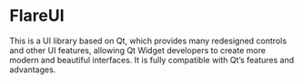# FlareUI
This is a UI library based on Qt, which provides many redesigned controls and other UI features, allowing Qt Widget developers to create more modern and beautiful interfaces. It is fully compatible with Qt’s features and advantages.
